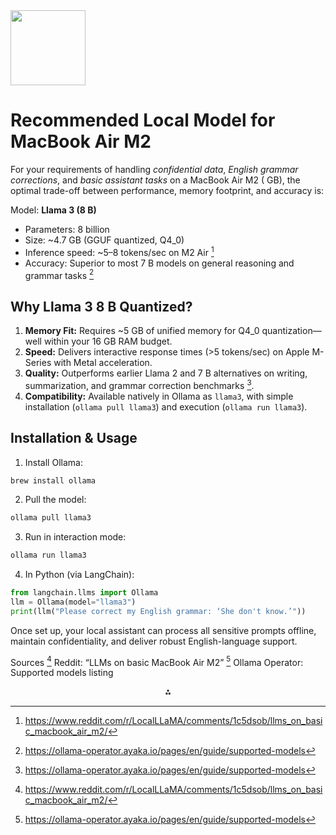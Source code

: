 <img src="https://r2cdn.perplexity.ai/pplx-full-logo-primary-dark%402x.png" class="logo" width="120"/>

# Recommended Local Model for MacBook Air M2

For your requirements of handling *confidential data*, *English grammar corrections*, and *basic assistant tasks* on a MacBook Air M2 ( GB), the optimal trade-off between performance, memory footprint, and accuracy is:

Model: **Llama 3 (8 B)**

- Parameters: 8 billion
- Size: ~4.7 GB (GGUF quantized, Q4_0)
- Inference speed: ~5–8 tokens/sec on M2 Air [^1]
- Accuracy: Superior to most 7 B models on general reasoning and grammar tasks [^2]


## Why Llama 3 8 B Quantized?

1. **Memory Fit:** Requires ~5 GB of unified memory for Q4_0 quantization—well within your 16 GB RAM budget.
2. **Speed:** Delivers interactive response times (>5 tokens/sec) on Apple M-Series with Metal acceleration.
3. **Quality:** Outperforms earlier Llama 2 and 7 B alternatives on writing, summarization, and grammar correction benchmarks [^2].
4. **Compatibility:** Available natively in Ollama as `llama3`, with simple installation (`ollama pull llama3`) and execution (`ollama run llama3`).

## Installation \& Usage

1. Install Ollama:

```bash
brew install ollama
```

2. Pull the model:

```bash
ollama pull llama3
```

3. Run in interaction mode:

```bash
ollama run llama3
```

4. In Python (via LangChain):

```python
from langchain.llms import Ollama
llm = Ollama(model="llama3")
print(llm("Please correct my English grammar: ‘She don't know.’"))
```


Once set up, your local assistant can process all sensitive prompts offline, maintain confidentiality, and deliver robust English-language support.

Sources
[^1] Reddit: “LLMs on basic MacBook Air M2”
[^2] Ollama Operator: Supported models listing

<div style="text-align: center">⁂</div>

[^1]: https://www.reddit.com/r/LocalLLaMA/comments/1c5dsob/llms_on_basic_macbook_air_m2/

[^2]: https://ollama-operator.ayaka.io/pages/en/guide/supported-models

[^3]: https://huggingface.co/papers/2404.14047

[^4]: https://www.youtube.com/watch?v=T4mJcz7dRvE

[^5]: https://klu.ai/blog/open-source-llm-models

[^6]: https://arxiv.org/html/2404.14047v1

[^7]: https://dev.to/mehmetakar/5-ways-to-run-llm-locally-on-mac-cck

[^8]: https://ollama.com/library

[^9]: https://twm.me/ultimate-system-requirements-llama-3-models/

[^10]: https://www.aboutcookies.org.uk/web-browsers/mac

[^11]: https://ollama.com

[^12]: https://www.reddit.com/r/LocalLLaMA/comments/1c7vppo/llama3_70b_8bit_quantization_ran_on_m2_ultra_via/

[^13]: https://www.jeremymorgan.com/blog/generative-ai/how-to-llm-local-mac-m1/

[^14]: https://www.reddit.com/r/LocalLLaMA/comments/1htpu8t/your_recommendations_for_continuedev_and_ollama/

[^15]: https://github.com/ggml-org/llama.cpp/discussions/4167

[^16]: https://www.youtube.com/watch?v=af3D5WS0SGc

[^17]: https://github.com/cline/cline/discussions/241

[^18]: https://www.youtube.com/watch?v=YEm4tuo2HPA

[^19]: https://www.youtube.com/watch?v=bp2eev21Qfo

[^20]: https://ollama.com/download/mac

